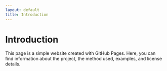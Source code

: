 ```yaml
---
layout: default
title: Introduction
---
```


# Introduction

This page is a simple website created with GitHub Pages. Here, you can find information about the project, the method used, examples, and license details.
